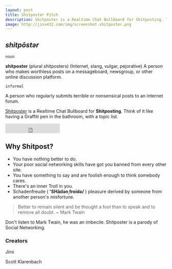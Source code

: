 ```yaml
---
layout: post
title: Shitposter Pitch
description: Shitposter is a Realtime Chat Bullboard for Shitposting. Think of it like having a Graffiti pen in the bathroom, with a topic list.
image: http://jinx432.com/img/screenshot-shitposter.png
---
```


## *shitpōstər*

  `noun`

  **shitposter** (plural shitposters) (Internet, slang, vulgar, pejorative)
  A person who makes worthless posts on a messageboard, newsgroup, or other online discussion platform.

  `informal`

  A person who regularly submits terrible or nonsensical posts to an internet forum.

  [Shitposter](http://shitposter.ca/) is a Realtime Chat Bullboard for **Shitposting**. Think of it like having a Graffiti pen in the bathroom, with a topic list.

  <iframe src="https://ghbtns.com/github-btn.html?user=chibicode&amp;repo=solo&amp;type=watch&amp;count=true&amp;size=large"
    allowtransparency="true" frameborder="0" scrolling="0" width="170" height="30"></iframe><br/>

## Why Shitpost?

* You have nothing better to do.
* Your poor social networking skills have got you banned from every other site.
* You have something to say and are foolish enough to think somebody cares.
* There's an inner Troll in you.
* Schadenfreude ( **'SHädənˌfroidə/** ) pleasure derived by someone from another person's misfortune.

> Better to remain silent and be thought a fool than to speak and to remove all doubt. ~ Mark Twain

Don't listen to Mark Twain, he was an imbecile. Shitposter is a parody of Social Networking.

### Creators

Jinx

Scott Klarenbach
